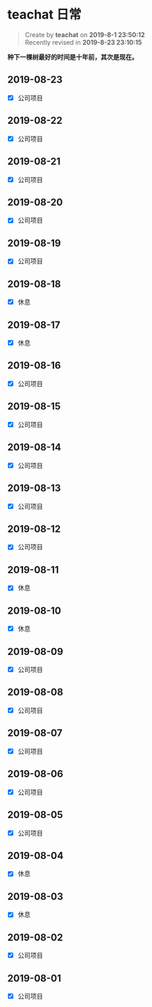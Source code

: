 teachat 日常
===

> Create by **teachat** on **2019-8-1 23:50:12**  
> Recently revised in **2019-8-23 23:10:15**

**种下一棵树最好的时间是十年前，其次是现在。**

## 2019-08-23

- [x] 公司项目
  
## 2019-08-22

- [x] 公司项目
  
## 2019-08-21

- [x] 公司项目
  
## 2019-08-20

- [x] 公司项目
  
## 2019-08-19

- [x] 公司项目

## 2019-08-18

- [x] 休息

## 2019-08-17

- [x] 休息

## 2019-08-16

- [x] 公司项目
  
## 2019-08-15

- [x] 公司项目

## 2019-08-14

- [x] 公司项目

## 2019-08-13

- [x] 公司项目

## 2019-08-12

- [x] 公司项目

## 2019-08-11

- [x] 休息

## 2019-08-10

- [x] 休息

## 2019-08-09

- [x] 公司项目

## 2019-08-08

- [x] 公司项目

## 2019-08-07

- [x] 公司项目

## 2019-08-06

- [x] 公司项目

## 2019-08-05

- [x] 公司项目

## 2019-08-04

- [x] 休息

## 2019-08-03

- [x] 休息

## 2019-08-02

- [x] 公司项目

## 2019-08-01

- [x] 公司项目






